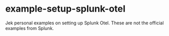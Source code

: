 # example-setup-splunk-otel
 Jek personal examples on setting up Splunk Otel. These are not the official examples from Splunk.
